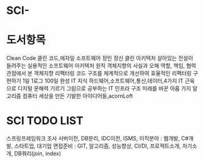 # SCI-
# 도서항목
Clean Code 클린 코드,애자일 소프트웨어 장인 정신
클린 아키텍처 살아있는 전설이 들려주는 실용적인 소프트웨어 아키텍처 원칙
객체지향의 사실과 오해 역할, 책임, 협력 관점에서 본 객체지향
리팩터링 코드 구조를 체계적으로 개선하여 효율적인 리팩터링 구현하기
1일 1로그 100일 완성 IT 지식 하드웨어,소프트웨어,통신,데이터,4가지 IT 근육으로 디지털 문해력 기르기
그림으로 공부하는 IT 인프라 구조
미래를 바꾼 아홉 가지 알고리즘 컴퓨터 세상을 만든 기발한 아이디어들,acornLoft
# SCI TODO LIST
스프링프레임워크 조사
서버이전, DB분리, IDC이전, ISMS, 
이직분야 : 웹개발, C#개발, 스타트업, 대기업
면접준비 : GIT, 알고리즘, 성능향상, CI/DI, 프로젝트소개, 자기소개, DB쿼리(join, index)